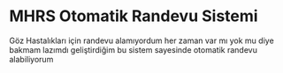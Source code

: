 # MHRS Otomatik Randevu Sistemi

Göz Hastalıkları için randevu alamıyordum her zaman var mı yok mu diye bakmam lazımdı geliştirdiğim bu sistem sayesinde otomatik randevu alabiliyorum
